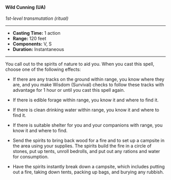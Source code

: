 #### Wild Cunning (UA)
*1st-level transmutation (ritual)*
___
- **Casting Time:** 1 action
- **Range:** 120 feet
- **Components:** V, S
- **Duration:** Instantaneous
___
You call out to the spirits of nature to aid you. When you cast this spell, choose one of the following effects:

- If there are any tracks on the ground within range, you know where they are, and you make Wisdom (Survival) checks to follow these tracks with advantage for 1 hour or until you cast this spell again.

- If there is edible forage within range, you know it and where to find it.

- If there is clean drinking water within range, you know it and where to find it.

- If there is suitable shelter for you and your companions with range, you know it and where to find.

- Send the spirits to bring back wood for a fire and to set up a campsite in the area using your supplies. The spirits build the fire in a circle of stones, put up tents, unroll bedrolls, and put out any rations and water for consumption.

- Have the spirits instantly break down a campsite, which includes putting out a fire, taking down tents, packing up bags, and burying any rubbish.